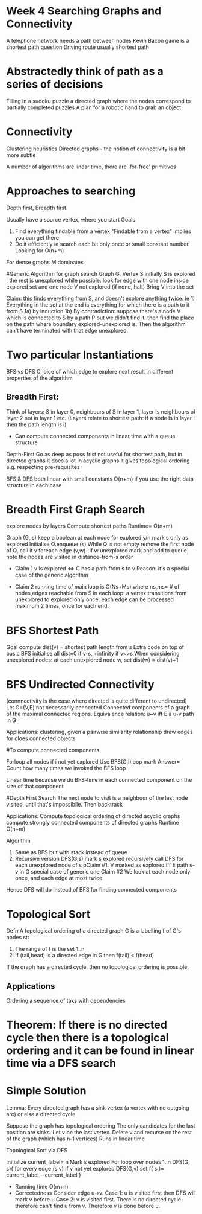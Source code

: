# Week 4 Searching Graphs and Connectivity

A telephone network needs a path between nodes
Kevin Bacon game is a shortest path question
Driving route usually shortest path

# Abstractedly think of path as a series of decisions
Filling in a sudoku puzzle
    a directed graph where the nodes correspond to partially completed puzzles
A plan for a robotic hand to grab an object

# Connectivity
Clustering heuristics
Directed graphs - the notion of connectivity is a bit more subtle

A number of algorithms are linear time, there are 'for-free' primitives

# Approaches to searching
Depth first, Breadth first

Usually have a source vertex, where you start
Goals
1. Find everything findable from a vertex
"Findable from a vertex" implies you can get there
2. Do it efficiently ie search each bit only once or small constant number. Looking for O(n+m)

For dense graphs M dominates

#Generic Algorithm for graph search
Graph G, Vertex S
initially S is explored , the rest is unexplored
while possible:
    look for edge with one node inside explored set and one node V not explored
     (if none, halt)
    Bring V into the set

Claim: this finds everything from S, and doesn't explore anything twice.
ie
    1) Everything in the set at the end is everything for which there is a path to it from S
    1a) by induction 
    1b) By contradiction: suppose there's a node V which is connected to S by a path P but we didn't find it. then find the place on the path where boundary explored-unexplored is. Then the algorithm can't have terminated with that edge unexplored.

# Two particular Instantiations
BFS vs DFS
Choice of which edge to explore next result in different properties of the algorithm

## Breadth First:
Think of layers: S in layer 0, neighbours of S in layer 1, layer is neighbours of layer 2 not in layer 1 etc.
(Layers relate to shortest path: if a node is in layer i then the path length is i)
- Can compute connected components in linear time with a queue structure

Depth-First
Go as deep as poss frist
not useful for shortest path, but in directed graphs it does a lot
In acyclic graphs it gives topological ordering e.g. respecting pre-requisites

BFS & DFS both linear with small constsnts O(n+m) if you use the right data structure in each case

# Breadth First Graph Search
explore nodes by layers
Compute shortest paths
Runtime= O(n+m)

Graph (G, s)
keep a boolean at each node for explored y/n
mark s only as explored
Initialise Q.enqueue (s)
While Q is not empty
    remove the first node of Q, call it v
    foreach edge (v,w)
        -if w unexplored mark and add to queue
note the nodes are visited in distance-from-s order

* Claim 1 v is explored <=> C has a path from s to v
Reason: it's a special case of the generic algorithm

* Claim 2 running time of main loop
is O(Ns+Ms) where ns,ms= # of nodes,edges reachable from S
in each loop: a vertex transitions from unexplored to explored only once.
each edge can be processed maximum 2 times, once for each end.

# BFS Shortest Path
Goal compute dist(v) = shortest path length from s
Extra code on top of basic BFS
initialise all dist=0 if v-s, +infinity if v<>s
When considering unexplored nodes:
at each unexplored node w, set dist(w) = dist(v)+1

# BFS Undirected Connectivity
(connnectivity is the case where directed is quite different to undirected)
Let G=(V,E) not necessarily connected
Connected components of a graph of the maximal connected regions.
Equivalence relation: u~v iff E a u-v path in G

Applications:
clustering, given a pairwise similarity relationship draw edges for cloes connected objects

#To compute connected components

Forloop all nodes
    if i not yet explored
        Use BFS(G,i)loop mark
Answer= Count how many times we invoked the BFS loop

Linear time because we do BFS-time in each connected component on the size of that component

#Depth First Search
The next node to visit is a neighbour of the last node visited, until that's impossibile. Then backtrack

Applications:
Compute topological ordering of directed acyclic graphs
compute strongly connected components of directed graphs
Runtime O(n+m)

Algorithm
1) Same as BFS but with stack instead of queue
2) Recursive version
DFS(G,s)
mark s explored
    recursively call DFS for each unexplored node of s
pClaim #1: V marked as explored iff E path s-v in G
special case of generic one
Claim #2 We look at each node only once, and each edge at most twice

Hence DFS will do instead of BFS for finding connected components

# Topological Sort
Defn A topological ordering of a directed graph G is a labelling f of G's nodes st: 
1) The range of f is the set 1..n
2) If (tail,head) is a directed edge in G then f(tail) < f(head)

If the graph has a directed cycle, then no topological ordering is possible.

## Applications
Ordering a sequence of taks with dependencies

# Theorem: If there is no directed cycle then there is a topological ordering and it can be found in linear time via a DFS search

# Simple Solution

Lemma: Every directed graph has a sink vertex (a vertex with no outgoing arc) or else a directed cycle.

Suppose the graph has topological ordering
The only candidates for the last position are sinks.
Let v be the last vertex.
Delete v and recurse on the rest of the graph (which has n-1 vertices)
Runs in linear time

Topological Sort via DFS

Initialize current_label= n
Mark s explored
For loop over nodes 1..n
    DFS(G, s){
        for every edge (s,v)
        if v not yet explored
            DFS(G,v)
        set f( s )= current_label
        --current_label
    }

* Running time 
    O(m+n)
* Correctedness
    Consider edge u->v.
    Case 1: u is visited first then DFS will mark v before u
    Case 2: v is visited first. There is no directed cycle therefore can't find u from v. Therefore v is done before u.
    